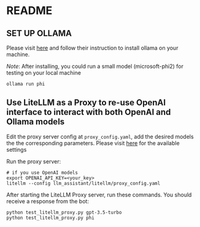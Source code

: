 # README

## SET UP OLLAMA

Please visit [here](https://github.com/ollama/ollama.git) and follow their instruction to install ollama on your machine.

*Note*: After installing, you could run a small model (microsoft-phi2) for testing on your local machine

```shell
ollama run phi
```

## Use LiteLLM as a Proxy to re-use OpenAI interface to interact with both OpenAI and Ollama models  

Edit the proxy server config at `proxy_config.yaml`, add the desired models the the corresponding parameters. Please visit [here](https://docs.litellm.ai/docs/proxy/quick_start) for the available settings

Run the proxy server:

```shell
# if you use OpenAI models
export OPENAI_API_KEY=<your_key>
litellm --config llm_assistant/litellm/proxy_config.yaml
```

After starting the LiteLLM Proxy server, run these commands. You should receive a response from the bot:

```shell
python test_litellm_proxy.py gpt-3.5-turbo
python test_litellm_proxy.py phi
```
